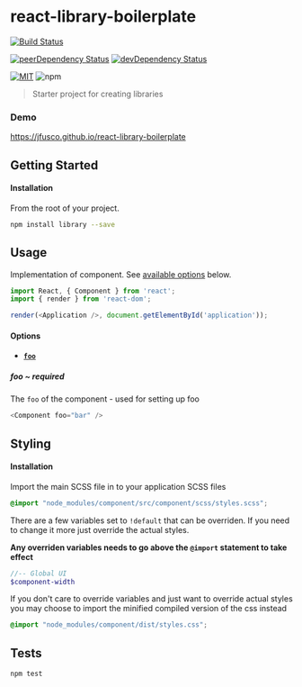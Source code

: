 # react-library-boilerplate

[![Build Status][build-image]][build-url]

[![peerDependency Status][peer-dep-image]][peer-dep-url]
[![devDependency Status][dev-dep-image]][dev-dep-url]

[![MIT][mit-image]][mit-url]
![npm][npm-version-image]

> Starter project for creating libraries

### Demo
https://jfusco.github.io/react-library-boilerplate

## Getting Started ##

#### Installation
From the root of your project.
```sh
npm install library --save
```

## Usage
Implementation of component. See [available options](#options) below.
```js
import React, { Component } from 'react';
import { render } from 'react-dom';

render(<Application />, document.getElementById('application'));
```

<a name="options"></a>
#### Options
* **[`foo`](#foo)**

<a name="foo"></a>
##### foo ~ required
The `foo` of the component - used for setting up foo
```js
<Component foo="bar" />
```

## Styling
#### Installation
Import the main SCSS file in to your application SCSS files
```scss
@import "node_modules/component/src/component/scss/styles.scss";
```

There are a few variables set to `!default` that can be overriden. If you need to change it more just override the actual styles.

**Any overriden variables needs to go above the `@import` statement to take effect**
```scss
//-- Global UI
$component-width
```

If you don't care to override variables and just want to override actual styles you may choose to import the minified compiled version of the css instead
```scss
@import "node_modules/component/dist/styles.css";
```

## Tests ##
```
npm test
```

[build-image]: https://travis-ci.org/JFusco/react-predictive-input.svg?branch=master
[build-url]: https://travis-ci.org/JFusco/react-predictive-input
[mit-image]: https://img.shields.io/npm/l/react-predictive-input.svg?style=flat-square
[mit-url]: https://github.com/JFusco/react-predictive-input/blob/master/LICENSE
[npm-version-image]: https://img.shields.io/npm/v/npm.svg?maxAge=2592000
[dev-dep-image]: https://david-dm.org/JFusco/react-predictive-input/dev-status.svg
[dev-dep-url]: https://david-dm.org/JFusco/react-predictive-input?type=dev
[peer-dep-image]: https://david-dm.org/JFusco/react-predictive-input/peer-status.svg
[peer-dep-url]: https://david-dm.org/JFusco/react-predictive-input?type=peer
